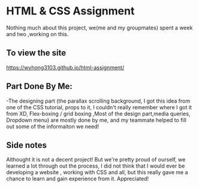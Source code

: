 # HTML & CSS Assignment

Nothing much about this project, we(me and my groupmates) spent a week and two ,working on this.<br>

## To view the site
https://wyhong3103.github.io/html-assignment/

## Part Done By Me:
-The designing part (the parallax scrolling background, I got this idea from one of the CSS tutorial, props to it, I couldn't really remember where I got it from XD, Flex-boxing / grid boxing ,Most of the design part,media queries, Dropdown menu) are mostly done by me, and my teammate helped to fill out some of the informaiton we need!

## Side notes
Althought it is not a decent project! But we're pretty proud of ourself, we learned a lot through out the process, I did not think that I would ever be developing a website , working with CSS and all, but this really gave me a chance to learn and gain experience from it. Appreciated!
